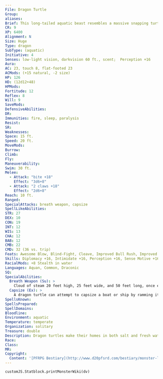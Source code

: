 ```yaml
---
File: Dragon Turtle
Group: 
aliases: 
Brief: This long-tailed aquatic beast resembles a massive snapping turtle with draconic features.
CR: 9
XP: 6400
Alignment: N
Size: Huge
Type: dragon
SubType: (aquatic)
Initiative: 4
Senses: low-light vision, darkvision 60 ft., scent;  Perception +16
Aura: 
AC: 23, touch 8, flat-footed 23
ACMods: (+15 natural, -2 size)
HP: 126
HD: (12d12+48)
HPMods: 
Fortitude: 12
Reflex: 8
Will: 9
SaveMods: 
DefensiveAbilities: 
DR: 
Immunities: fire, sleep, paralysis
Resist: 
SR: 
Weaknesses: 
Space: 15 ft.
Speed: 20 ft.
MoveMods: 
Burrow: 
Climb: 
Fly: 
Maneuverability: 
Swim: 30 ft.
Melee: 
  - Attack: "bite +18"
    Effect: "3d6+8"
  - Attack: "2 claws +18"
    Effect: "2d6+8"
Reach: 10 ft.
Ranged: 
SpecialAttacks: breath weapon, capsize
SpellLikeAbilities: 
STR: 27
DEX: 10
CON: 19
INT: 12
WIS: 13
CHA: 12
BAB: 12
CMB: 22
CMD: 32 (36 vs. trip)
Feats: Awesome Blow, Blind-Fight, Cleave, Improved Bull Rush, Improved Initiative, Power Attack
Skills: Diplomacy +16, Intimidate +16, Perception +16, Sense Motive +16, Stealth +7 (+15 in water), Survival +16, Swim +31
RacialMods: +8 Stealth in water
Languages: Aquan, Common, Draconic
SQ: 
SpecialAbilities:
  Breath Weapon (Su): >
    Cloud of steam 20 feet high, 25 feet wide, and 50 feet long, once every 1d4 rounds, damage 12d6 fire, Reflex DC 20 half; effective both on the surface and underwater. The save DC is Constitution-based.
  Capsize (Ex): >
    A dragon turtle can attempt to capsize a boat or ship by ramming it as a charge attack and making a CMB check. The DC of this check is 25, or the result of the boat captain's Profession (sailor) check, whichever is higher. For each size category larger than the dragon turtle's size, it takes a cumulative -10 penalty on this CMB check.
SpellsKnown: 
SpellsPrepared: 
SpellDomains: 
Bloodline: 
Environment: aquatic
Temperature: temperate
Organization: solitary
Treasure: double
Description: Dragon turtles make their homes in both salt and fresh water, where they rank among the biggest threats to sailors and those who travel by ship through the waterways of the world. Skilled mariners know the territory dragon turtles claim and frequently make offerings of gold and magic for safe passage or avoid the area entirely. For its part, a dragon turtle quickly grows to appreciate and even expect such tithes and gifts, and a dragon turtle that expects gifts but is ignored is a dangerous foe indeed.  A dragon turtle's shell varies in color between individuals. Some have dull shells of brown and rust red, while others have carapaces of a deep green-blue color with silver highlights across the rocky ridges. The coloration of the head, tail, and legs is slightly paler than the shell and contains golden streaks along the crest and spines.  Dragon turtles claim vast territories in the open seas, encompassing regions often in excess of 50 square miles.  Here, these dangerous beasts capsize ships that fail to respect their territories, adding the sunken wrecks and their valuable cargoes to their lairs. Dragon turtles generally make their homes in deep caves only accessible through the water, and often decorate their lairs not only with the wealth seized from ships they've sunk, but the wrecks of these unfortunate ships themselves. Their territorial natures and fondness for these types of lairs put them in direct conf lict with other undersea races such as merfolk and sahuagin.  Large fish, such as tuna, sturgeons, and even sharks, rank among dragon turtles' favorite foods, but being omnivores, they also sometimes feed on large undersea fields of seaweed. They certainly aren't above supplementing their diets with the passengers of ships they sink, although such feeding is not borne of any intrinsic evil or cruelty. Dragon turtles possess shells 15 feet in diameter, with their appendages stretching a few feet further, and measure over 25 feet long from the tip of their noses to the ends of their powerful tails.
Race: 
Class: 
MR: 
Copyright:
  Content: '[PFRPG Bestiary](http://www.d20pfsrd.com/bestiary/monster-listings/dragons/dragon-turtle)'
---
```

```dataviewjs
customJS.Statblock.printMonsterWiki(dv)
```
